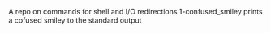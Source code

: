 A repo on commands for shell and I/O redirections
1-confused_smiley prints a cofused smiley to the standard output
